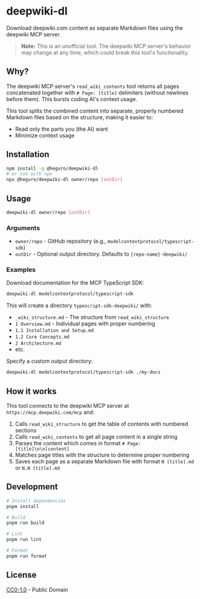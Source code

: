 # deepwiki-dl

Download deepwiki.com content as separate Markdown files using the deepwiki MCP server.

> **Note:** This is an unofficial tool. The deepwiki MCP server's behavior may change at any time, which could break this tool's functionality.

## Why?

The deepwiki MCP server's `read_wiki_contents` tool returns all pages concatenated together with `# Page: [title]` delimiters (without newlines before them). This bursts coding AI's context usage.

This tool splits the combined content into separate, properly numbered Markdown files based on the structure, making it easier to:

- Read only the parts you (the AI) want
- Minimize context usage

## Installation

```bash
npm install -g @heguro/deepwiki-dl
# or use with npx
npx @heguro/deepwiki-dl owner/repo [outDir]
```

## Usage

```bash
deepwiki-dl owner/repo [outDir]
```

### Arguments

- `owner/repo` - GitHub repository (e.g., `modelcontextprotocol/typescript-sdk`)
- `outDir` - Optional output directory. Defaults to `{repo-name}-deepwiki/`

### Examples

Download documentation for the MCP TypeScript SDK:

```bash
deepwiki-dl modelcontextprotocol/typescript-sdk
```

This will create a directory `typescript-sdk-deepwiki/` with:

- `_wiki_structure.md` - The structure from `read_wiki_structure`
- `1 Overview.md` - Individual pages with proper numbering
- `1.1 Installation and Setup.md`
- `1.2 Core Concepts.md`
- `2 Architecture.md`
- etc.

Specify a custom output directory:

```bash
deepwiki-dl modelcontextprotocol/typescript-sdk ./my-docs
```

## How it works

This tool connects to the deepwiki MCP server at `https://mcp.deepwiki.com/mcp` and:

1. Calls `read_wiki_structure` to get the table of contents with numbered sections
2. Calls `read_wiki_contents` to get all page content in a single string
3. Parses the content which comes in format `# Page: [title]\n\n[content]`
4. Matches page titles with the structure to determine proper numbering
5. Saves each page as a separate Markdown file with format `N [title].md` or `N.N [title].md`

## Development

```bash
# Install dependencies
pnpm install

# Build
pnpm run build

# Lint
pnpm run lint

# Format
pnpm run format
```

## License

[CC0-1.0](LICENSE) - Public Domain
